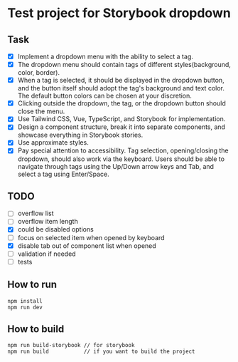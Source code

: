 # Test project for Storybook dropdown
## Task

- [x] Implement a dropdown menu with the ability to select a tag.
- [x] The dropdown menu should contain tags of different styles(background, color, border).
- [x] When a tag is selected, it should be displayed in the dropdown button,
and the button itself should adopt the tag's background and text color.
The default button colors can be chosen at your discretion.
- [x] Clicking outside the dropdown, the tag, or the dropdown button should close the menu.
- [x] Use Tailwind CSS, Vue, TypeScript, and Storybook for implementation.
- [x] Design a component structure, break it into separate components, and showcase everything in Storybook stories.
- [x] Use approximate styles.
- [x] Pay special attention to accessibility. Tag selection, opening/closing the dropdown,
should also work via the keyboard. Users should be able to navigate through tags using the Up/Down arrow keys and Tab,
and select a tag using Enter/Space.

## TODO   
- [ ] overflow list  
- [ ] overflow item length
- [x] could be disabled options
- [ ] focus on selected item when opened by keyboard
- [x] disable tab out of component list when opened
- [ ] validation if needed
- [ ] tests

## How to run

```
npm install
npm run dev
```

## How to build

```
npm run build-storybook // for storybook
npm run build           // if you want to build the project
``` 
         